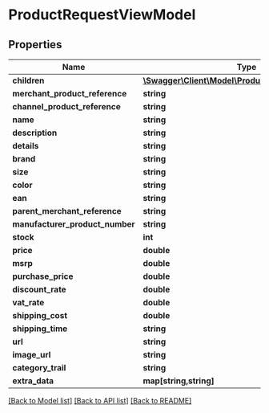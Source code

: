# ProductRequestViewModel

## Properties
Name | Type | Description | Notes
------------ | ------------- | ------------- | -------------
**children** | [**\Swagger\Client\Model\ProductRequestViewModel[]**](ProductRequestViewModel.md) |  | 
**merchant_product_reference** | **string** |  | 
**channel_product_reference** | **string** |  | 
**name** | **string** |  | 
**description** | **string** |  | 
**details** | **string** |  | [optional] 
**brand** | **string** |  | [optional] 
**size** | **string** |  | [optional] 
**color** | **string** |  | [optional] 
**ean** | **string** |  | 
**parent_merchant_reference** | **string** |  | 
**manufacturer_product_number** | **string** |  | [optional] 
**stock** | **int** |  | 
**price** | **double** |  | [optional] 
**msrp** | **double** |  | [optional] 
**purchase_price** | **double** |  | [optional] 
**discount_rate** | **double** |  | [optional] 
**vat_rate** | **double** |  | [optional] 
**shipping_cost** | **double** |  | [optional] 
**shipping_time** | **string** |  | [optional] 
**url** | **string** |  | [optional] 
**image_url** | **string** |  | [optional] 
**category_trail** | **string** |  | [optional] 
**extra_data** | **map[string,string]** |  | [optional] 

[[Back to Model list]](../README.md#documentation-for-models) [[Back to API list]](../README.md#documentation-for-api-endpoints) [[Back to README]](../README.md)


